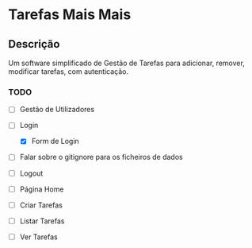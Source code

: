 # Tarefas Mais Mais

## Descrição

Um software simplificado de Gestão de Tarefas para adicionar,
remover, modificar tarefas, com autenticação.

### TODO

 - [ ] Gestão de Utilizadores
 - [ ] Login
    - [X] Form de Login
 - [ ] Falar sobre o gitignore para os ficheiros de dados
 - [ ] Logout
 - [ ] Página Home
 - [ ] Criar Tarefas
 - [ ] Listar Tarefas
 - [ ] Ver Tarefas
 
